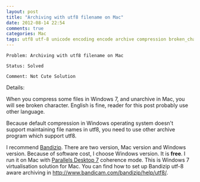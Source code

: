 ```yaml
---
layout: post
title: "Archiving with utf8 filename on Mac"
date: 2012-08-14 22:54
comments: true
categories: Mac
tags: utf8 utf-8 unicode encoding encode archive compression broken_character Windows7 Mac
---
```


`Problem: Archiving with utf8 filename on Mac`

`Status: Solved`

`Comment: Not Cute Solution`

Details:

When you compress some files in Windows 7, and unarchive in Mac, you will see broken character. English is fine, reader for this post probably use other language. 

Because default compression in Windows operating system doesn't support maintaining file names in utf8, you need to use other archive program which support utf8. 

I recommend [Bandizip](http://www.bandicam.com/bandizip). There are two version, Mac version and Windows version. Because of software cost, I choose Windows version. It is **free**. I run it  on Mac with [Parallels Desktop 7](http://www.parallels.com/products/desktop/) coherence mode. This is Windows 7 virtualisation solution for Mac. 
You can find how to set up Bandizip utf-8 aware archiving in <http://www.bandicam.com/bandizip/help/utf8/>.
